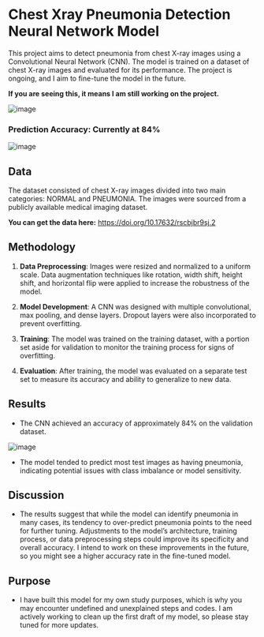 # Chest Xray Pneumonia Detection Neural Network Model
This project aims to detect pneumonia from chest X-ray images using a Convolutional Neural Network (CNN). The model is trained on a dataset of chest X-ray images and evaluated for its performance. The project is ongoing, and I aim to fine-tune the model in the future. 

 **If you are seeing this, it means I am still working on the project.** 

![image](https://github.com/CodeByGirum/Chest-Xray-Pneumonia-Detection-Neural-Network-Model/assets/60083179/76fee3be-7559-4c6d-bfd8-7f6d01b4bb85)

### Prediction Accuracy: Currently at 84%
![image](https://github.com/CodeByGirum/Chest-Xray-Pneumonia-Detection-Neural-Network-Model/assets/60083179/d5239d49-abe2-4932-9c72-26a2be1fd31f)

## Data

The dataset consisted of chest X-ray images divided into two main categories: NORMAL and PNEUMONIA. The images were sourced from a publicly available medical imaging dataset. 

**You can get the data here:** https://doi.org/10.17632/rscbjbr9sj.2

## Methodology

1. **Data Preprocessing**: Images were resized and normalized to a uniform scale. Data augmentation techniques like rotation, width shift, height shift, and horizontal flip were applied to increase the robustness of the model.

2. **Model Development**: A CNN was designed with multiple convolutional, max pooling, and dense layers. Dropout layers were also incorporated to prevent overfitting.

3. **Training**: The model was trained on the training dataset, with a portion set aside for validation to monitor the training process for signs of overfitting.

4. **Evaluation**: After training, the model was evaluated on a separate test set to measure its accuracy and ability to generalize to new data.

## Results

- The CNN achieved an accuracy of approximately 84% on the validation dataset.

![image](https://github.com/CodeByGirum/Chest-Xray-Pneumonia-Detection-Neural-Network-Model/assets/60083179/11c0095a-233a-4f95-a978-1a81a4963901)

- The model tended to predict most test images as having pneumonia, indicating potential issues with class imbalance or model sensitivity.

## Discussion

- The results suggest that while the model can identify pneumonia in many cases, its tendency to over-predict pneumonia points to the need for further tuning. Adjustments to the model’s architecture, training process, or data preprocessing steps could improve its specificity and overall accuracy. I intend to work on these improvements in the future, so you might see a higher accuracy rate in the fine-tuned model.
  
## Purpose 

- I have built this model for my own study purposes, which is why you may encounter undefined and unexplained steps and codes. I am actively working to clean up the first draft of my model, so please stay tuned for more updates.

